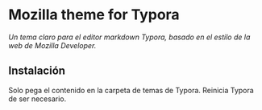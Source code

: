 # Mozilla theme for Typora

*Un tema claro para el editor markdown Typora, basado en el estilo de la web de Mozilla Developer.*

## Instalación

Solo pega el contenido en la carpeta de temas de Typora. Reinicia Typora de ser necesario.
